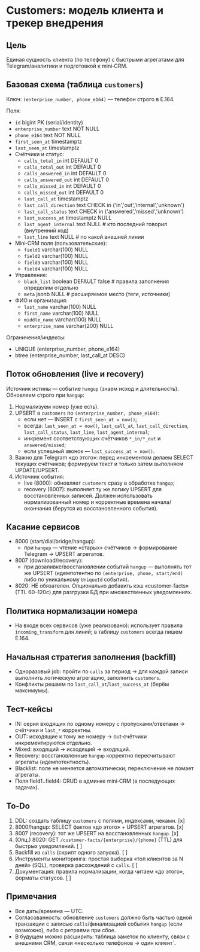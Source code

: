 # Customers: модель клиента и трекер внедрения

## Цель
Единая сущность клиента (по телефону) с быстрыми агрегатами для Telegram/аналитики и подготовкой к mini‑CRM.

## Базовая схема (таблица `customers`)
Ключ: `(enterprise_number, phone_e164)` — телефон строго в E.164.

Поля:
- `id` bigint PK (serial/identity)
- `enterprise_number` text NOT NULL
- `phone_e164` text NOT NULL
- `first_seen_at` timestamptz
- `last_seen_at` timestamptz
- Счётчики и статус:
  - `calls_total_in` int DEFAULT 0
  - `calls_total_out` int DEFAULT 0
  - `calls_answered_in` int DEFAULT 0
  - `calls_answered_out` int DEFAULT 0
  - `calls_missed_in` int DEFAULT 0
  - `calls_missed_out` int DEFAULT 0
  - `last_call_at` timestamptz
  - `last_call_direction` text CHECK in ('in','out','internal','unknown')
  - `last_call_status` text CHECK in ('answered','missed','unknown')
  - `last_success_at` timestamptz NULL
  - `last_agent_internal` text NULL      # кто последний говорил (внутренний код)
  - `last_line` text NULL                # по какой внешней линии
- Mini‑CRM поля (пользовательские):
  - `field1` varchar(100) NULL
  - `field2` varchar(100) NULL
  - `field3` varchar(100) NULL
  - `field4` varchar(100) NULL
- Управление:
  - `black_list` boolean DEFAULT false   # правила заполнения определим отдельно
  - `meta` jsonb NULL                    # расширяемое место (теги, источники)
- ФИО и организация:
  - `last_name` varchar(100) NULL
  - `first_name` varchar(100) NULL
  - `middle_name` varchar(100) NULL
  - `enterprise_name` varchar(200) NULL

Ограничения/индексы:
- UNIQUE (enterprise_number, phone_e164)
- btree (enterprise_number, last_call_at DESC)

## Поток обновления (live и recovery)
Источник истины — событие `hangup` (знаем исход и длительность). Обновляем строго при `hangup`:
1) Нормализуем номер (уже есть).
2) UPSERT в `customers` по `(enterprise_number, phone_e164)`:
   - если нет — INSERT с `first_seen_at = now()`;
   - всегда: `last_seen_at = now()`, `last_call_at`, `last_call_direction`, `last_call_status`, `last_line`, `last_agent_internal`;
   - инкремент соответствующих счётчиков `*_in/*_out` и `answered/missed`;
   - если успешный звонок — `last_success_at = now()`.
3) Важно для Telegram «до этого»: перед инкрементом делаем SELECT текущих счётчиков; формируем текст и только затем выполняем UPDATE/UPSERT.
4) Источник события:
   - live (8000): обновляет `customers` сразу в обработке `hangup`;
   - recovery (8007): выполняет ту же логику UPSERT для восстановленных записей. Должен использовать нормализованный номер и корректные времена начала/окончания (берутся из восстановленного события).

## Касание сервисов
- 8000 (start/dial/bridge/hangup):
  - при `hangup` — чтение «старых» счётчиков → формирование Telegram → UPSERT агрегатов.
- 8007 (download/recovery):
  - при дозаливке/восстановлении событий `hangup` — выполнять тот же UPSERT (идемпотентно по `(enterprise, phone, start/end)` либо по уникальному `UniqueId` события).
- 8020: НЕ обязателен. Опционально добавить кэш «customer-facts» (TTL 60–120с) для разгрузки БД при множественных уведомлениях.

## Политика нормализации номера
- На входе всех сервисов (уже реализовано): использует правила `incoming_transform` для линий; в таблицу `customers` всегда пишем E.164.

## Начальная стратегия заполнения (backfill)
- Одноразовый job: пройти по `calls` за период → для каждой записи выполнить логическую агрегацию, заполнить `customers`.
- Конфликты решаем по `last_call_at`/`last_success_at` (берём максимумы).

## Тест-кейсы
- IN: серия входящих по одному номеру с пропусками/ответами → счётчики и `last_*` корректны.
- OUT: исходящие к тому же номеру → out‑счётчики инкрементируются отдельно.
- Mixed: входящий → исходящий → входящий.
- Recovery: восстановленные `hangup` корректно пересчитывают агрегаты (идемпотентность).
- Blacklist: поле не меняется автоматически; переключение не ломает агрегаты.
- Поля field1..field4: CRUD в админке mini‑CRM (в последующих задачах).

## To‑Do
1) DDL: создать таблицу `customers` с полями, индексами, чеками. [x]
2) 8000/hangup: SELECT фактов «до этого» + UPSERT агрегатов. [x]
3) 8007 (recovery): тот же UPSERT на восстановленных `hangup`. [x]
4) (Опц.) 8020: GET `/customer-facts/{enterprise}/{phone}` (TTL) для быстрых уведомлений. [ ]
5) Backfill из `calls` (скрипт одного запуска). [ ]
6) Инструменты мониторинга: простая выборка «топ клиентов за N дней» (SQL), проверка расхождений с `calls`. [ ]
7) Документация: правила нормализации, когда читаем «до этого», форматы статусов. [ ]

## Примечания
- Все даты/времена — UTC.
- Согласованность: обновление `customers` должно быть частью одной транзакции с записью `calls`/финализацией события `hangup` (если возможно), либо с ретраями при сбое.
- В будущем можно расширить: таблица заметок по клиенту, связи с внешними CRM, связи «несколько телефонов → один клиент`.
